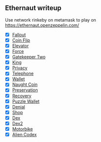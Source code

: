 ## Ethernaut writeup
Use network rinkeby on metamask to play on https://ethernaut.openzeppelin.com/

- [x] [Fallout](https://github.com/Thanasornsawan/ethernaut-writeup/tree/main/Fallout)
- [x] [Coin Flip](https://github.com/Thanasornsawan/ethernaut-writeup/tree/main/Coin%20Flip)
- [x] [Elevator](https://github.com/Thanasornsawan/ethernaut-writeup/tree/main/Elevator)
- [x] [Force](https://github.com/Thanasornsawan/ethernaut-writeup/tree/main/Force)
- [x] [Gatekeeper Two](https://github.com/Thanasornsawan/ethernaut-writeup/tree/main/Gatekeeeper%20Two)
- [x] [King](https://github.com/Thanasornsawan/ethernaut-writeup/tree/main/King)
- [x] [Privacy](https://github.com/Thanasornsawan/ethernaut-writeup/tree/main/Privacy)
- [x] [Telephone](https://github.com/Thanasornsawan/ethernaut-writeup/tree/main/Telephone)
- [x] [Wallet](https://github.com/Thanasornsawan/ethernaut-writeup/tree/main/Wallet)
- [x] [Naught Coin](https://github.com/Thanasornsawan/ethernaut-writeup/tree/main/Naught%20Coin)
- [x] [Preservation](https://github.com/Thanasornsawan/ethernaut-writeup/tree/main/Preservation)
- [x] [Recovery](https://github.com/Thanasornsawan/ethernaut-writeup/tree/main/Recovery)
- [x] [Puzzle Wallet](https://github.com/Thanasornsawan/ethernaut-writeup/tree/main/Puzzle%20Wallet)
- [x] [Denial](https://github.com/Thanasornsawan/ethernaut-writeup/tree/main/Denial)
- [x] [Shop](https://github.com/Thanasornsawan/ethernaut-writeup/tree/main/Shop)
- [x] [Dex](https://github.com/Thanasornsawan/ethernaut-writeup/tree/main/Dex)
- [x] [Dex2](https://github.com/Thanasornsawan/ethernaut-writeup/tree/main/Dex2)
- [x] [Motorbike](https://github.com/Thanasornsawan/ethernaut-writeup/tree/main/Motorbike)
- [x] [Alien Codex](https://github.com/Thanasornsawan/ethernaut-writeup/tree/main/Alien%20Codex)